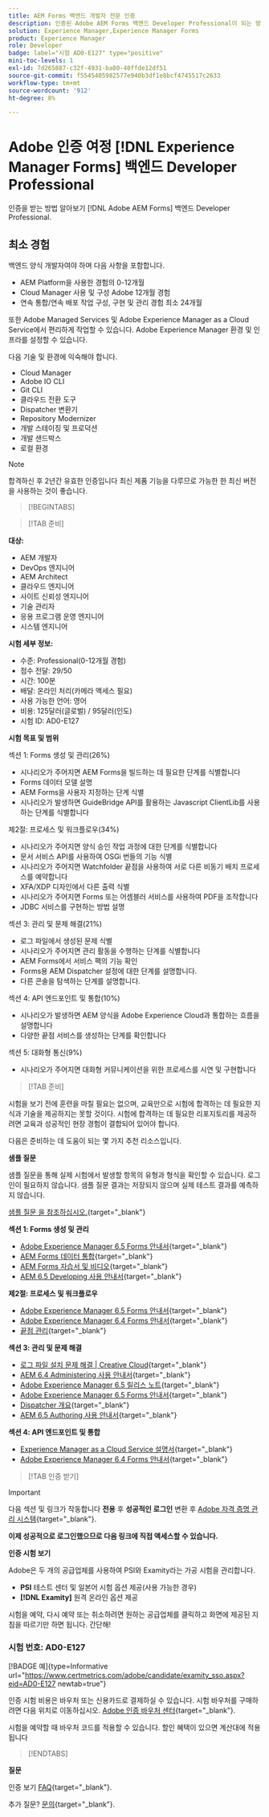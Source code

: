 ```yaml
---
title: AEM Forms 백엔드 개발자 전문 인증
description: 인증된 Adobe AEM Forms 백엔드 Developer Professional이 되는 방법을 알아봅니다.
solution: Experience Manager,Experience Manager Forms
product: Experience Manager
role: Developer
badge: label="시험 AD0-E127" type="positive"
mini-toc-levels: 1
exl-id: 7d265887-c32f-4931-ba80-40ffde12df51
source-git-commit: f5545405982577e940b3df1e8bcf4745517c2633
workflow-type: tm+mt
source-wordcount: '912'
ht-degree: 8%

---
```


# Adobe 인증 여정 [!DNL Experience Manager Forms] 백엔드 Developer Professional

인증을 받는 방법 알아보기 [!DNL Adobe AEM Forms] 백엔드 Developer Professional.

## 최소 경험

백엔드 양식 개발자여야 하며 다음 사항을 포함합니다.

* AEM Platform을 사용한 경험의 0-12개월
* Cloud Manager 사용 및 구성 Adobe 12개월 경험
* 연속 통합/연속 배포 작업 구성, 구현 및 관리 경험 최소 24개월

또한 Adobe Managed Services 및 Adobe Experience Manager as a Cloud Service에서 편리하게 작업할 수 있습니다. Adobe Experience Manager 환경 및 인프라를 설정할 수 있습니다.

다음 기술 및 환경에 익숙해야 합니다.

* Cloud Manager
* Adobe IO CLI
* Git CLI
* 클라우드 전환 도구
* Dispatcher 변환기
* Repository Modernizer
* 개발 스테이징 및 프로덕션
* 개발 샌드박스
* 로컬 환경

>[!NOTE]
>
>합격하신 후 2년간 유효한 인증입니다 최신 제품 기능을 다루므로 가능한 한 최신 버전을 사용하는 것이 좋습니다.

>[!BEGINTABS]

>[!TAB 준비]

**대상:**

* AEM 개발자
* DevOps 엔지니어
* AEM Architect
* 클라우드 엔지니어
* 사이트 신뢰성 엔지니어
* 기술 관리자
* 응용 프로그램 운영 엔지니어
* 시스템 엔지니어

**시험 세부 정보:**

* 수준: Professional(0-12개월 경험)
* 점수 전달: 29/50
* 시간: 100분
* 배달: 온라인 처리(카메라 액세스 필요)
* 사용 가능한 언어: 영어
* 비용: 125달러(글로벌) / 95달러(인도)
* 시험 ID: AD0-E127

**시험 목표 및 범위**

섹션 1: Forms 생성 및 관리(26%)

* 시나리오가 주어지면 AEM Forms을 빌드하는 데 필요한 단계를 식별합니다
* Forms 데이터 모델 설명
* AEM Forms을 사용자 지정하는 단계 식별
* 시나리오가 발생하면 GuideBridge API를 활용하는 Javascript ClientLib를 사용하는 단계를 식별합니다

제2절: 프로세스 및 워크플로우(34%)

* 시나리오가 주어지면 양식 승인 작업 과정에 대한 단계를 식별합니다
* 문서 서비스 API를 사용하여 OSGi 번들의 기능 식별
* 시나리오가 주어지면 Watchfolder 끝점을 사용하여 서로 다른 비동기 배치 프로세스를 예약합니다
* XFA/XDP 디자인에서 다른 출력 식별
* 시나리오가 주어지면 Forms 또는 어셈블러 서비스를 사용하여 PDF을 조작합니다
* JDBC 서비스를 구현하는 방법 설명

섹션 3: 관리 및 문제 해결(21%)

* 로그 파일에서 생성된 문제 식별
* 시나리오가 주어지면 관리 활동을 수행하는 단계를 식별합니다
* AEM Forms에서 서비스 팩의 기능 확인
* Forms용 AEM Dispatcher 설정에 대한 단계를 설명합니다.
* 다른 콘솔을 탐색하는 단계를 설명합니다.

섹션 4: API 엔드포인트 및 통합(10%)

* 시나리오가 발생하면 AEM 양식을 Adobe Experience Cloud과 통합하는 흐름을 설명합니다
* 다양한 끝점 서비스를 생성하는 단계를 확인합니다

섹션 5: 대화형 통신(9%)

* 시나리오가 주어지면 대화형 커뮤니케이션을 위한 프로세스를 시연 및 구현합니다

>[!TAB 준비]

시험을 보기 전에 훈련을 마칠 필요는 없으며, 교육만으로 시험에 합격하는 데 필요한 지식과 기술을 제공하지는 못할 것이다. 시험에 합격하는 데 필요한 리포지토리를 제공하려면 교육과 성공적인 현장 경험이 결합되어 있어야 합니다.

다음은 준비하는 데 도움이 되는 몇 가지 추천 리소스입니다.

**샘플 질문**

샘플 질문을 통해 실제 시험에서 발생할 항목의 유형과 형식을 확인할 수 있습니다. 로그인이 필요하지 않습니다. 샘플 질문 결과는 저장되지 않으며 실제 테스트 결과를 예측하지 않습니다.

[샘플 질문 을 참조하십시오.](https://scorpion.caveon.com/launchpad/ad0-e127-adobe-experience-manager-backend-forms-developer-professional-copy-7s2acv){target="_blank"}

**섹션 1: Forms 생성 및 관리**

* [Adobe Experience Manager 6.5 Forms 안내서](https://experienceleague.adobe.com/docs/experience-manager-65/forms/home.html?lang=en){target="_blank"}
* [AEM Forms 데이터 통합](https://experienceleague.adobe.com/docs/experience-manager-65/forms/form-data-model/data-integration.html?lang=en#data-integration-overview){target="_blank"}
* [AEM Forms 자습서 및 비디오](https://experienceleague.adobe.com/docs/experience-manager-learn/forms/overview.html?lang=en){target="_blank"}
* [AEM 6.5 Developing 사용 안내서](https://experienceleague.adobe.com/docs/experience-manager-65/developing/home.html?lang=en){target="_blank"}

**제2절: 프로세스 및 워크플로우**

* [Adobe Experience Manager 6.5 Forms 안내서](https://experienceleague.adobe.com/docs/experience-manager-65/forms/home.html?lang=en){target="_blank"}
* [Adobe Experience Manager 6.4 Forms 안내서](https://experienceleague.adobe.com/docs/experience-manager-64/forms/home.html?lang=en){target="_blank"}
* [끝점 관리](https://help.adobe.com/en_US/AEMForms/6.1/AdminHelp/WS92d06802c76abadb-5145d5d12905ce07e7-7ff6.2.html#WS92d06802c76abadb1c01fa7512905cdf2c9-7fd9.2){target="_blank"}

**섹션 3: 관리 및 문제 해결**

* [로그 파일 설치 문제 해결 | Creative Cloud](https://helpx.adobe.com/creative-cloud/kb/troubleshoot-install-logs-cc.html){target="_blank"}
* [AEM 6.4 Administering 사용 안내서](https://experienceleague.adobe.com/docs/experience-manager-64/administering/home.html?lang=en){target="_blank"}
* [Adobe Experience Manager 6.5 릴리스 노트](https://experienceleague.adobe.com/docs/experience-manager-65/release-notes/home.html?lang=en){target="_blank"}
* [Adobe Experience Manager 6.5 Forms 안내서](https://experienceleague.adobe.com/docs/experience-manager-65/forms/home.html?lang=en){target="_blank"}
* [Dispatcher 개요](https://experienceleague.adobe.com/docs/experience-manager-dispatcher/using/dispatcher.html?lang=en){target="_blank"}
* [AEM 6.5 Authoring 사용 안내서](https://experienceleague.adobe.com/docs/experience-manager-65/authoring/home.html?lang=en){target="_blank"}

**섹션 4: API 엔드포인트 및 통합**

* [Experience Manager as a Cloud Service 설명서](https://experienceleague.adobe.com/docs/experience-manager-cloud-service/content/home.html?lang=ko){target="_blank"}
* [Adobe Experience Manager 6.4 Forms 안내서](https://experienceleague.adobe.com/docs/experience-manager-64/forms/home.html?lang=en){target="_blank"}

>[!TAB 인증 받기]

>[!IMPORTANT]
>
>다음 섹션 및 링크가 작동합니다 **전용**  후 **성공적인 로그인** 변환 후 [Adobe 자격 증명 관리 시스템](http://www.certmetrics.com/adobe){target="_blank"}.

**이제 성공적으로 로그인했으므로 다음 링크에 직접 액세스할 수 있습니다.**

**인증 시험 보기**

Adobe은 두 개의 공급업체를 사용하여 PSI와 Examity라는 가공 시험을 관리합니다.

* **PSI** 테스트 센터 및 일본어 시험 옵션 제공(사용 가능한 경우)
* **[!DNL Examity]** 원격 온라인 옵션 제공

시험을 예약, 다시 예약 또는 취소하려면 원하는 공급업체를 클릭하고 화면에 제공된 지침을 따르기만 하면 됩니다. 간단해!

### 시험 번호: AD0-E127

[!BADGE 예]{type=Informative url="https://www.certmetrics.com/adobe/candidate/examity_sso.aspx?eid=AD0-E127 newtab=true"}

인증 시험 비용은 바우처 또는 신용카드로 결제하실 수 있습니다. 시험 바우처를 구매하려면 다음 위치로 이동하십시오. [Adobe 인증 바우처 센터](https://market.xvoucher.com/adobe/global){target="_blank"}.

시험을 예약할 때 바우처 코드를 적용할 수 있습니다. 할인 혜택이 있으면 계산대에 적용됩니다

>[!ENDTABS]

**질문**

인증 보기 [FAQ](https://experienceleague.adobe.com/docs/certification/certification/faq.html?lang=en){target="_blank"}.

추가 질문? [문의](mailto:certif@adobe.com){target="_blank"}.
